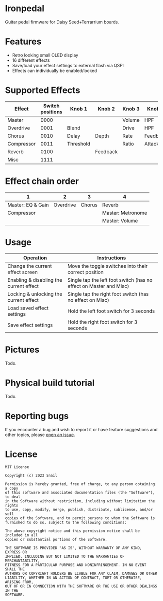 # Ironpedal
Guitar pedal firmware for Daisy Seed+Terrarrium boards.

# Features
- Retro looking small OLED display
- 16 different effects
- Save/load your effect settings to external flash via QSPI
- Effects can individually be enabled/locked

# Supported Effects
| Effect     | Switch positions | Knob 1    | Knob 2   | Knob 3 | Knob 4   | Knob 5 | Knob 6  |
| ---------- | ---------------- | --------- | -------- | ------ | -------- | ------ | ------- |
| Master     | 0000             |           |          | Volume | HPF      | LPF    | Gain    |
| Overdrive  | 0001             | Blend     |          | Drive  | HPF      | LPF    | Gain    |
| Chorus     | 0010             | Delay     | Depth    | Rate   | Feedback | LPF    | Gain    |
| Compressor | 0011             | Threshold |          | Ratio  | Attack   |        | Release |
| Reverb     | 0100             |           | Feedback |        |          | LPF    |         |
| Misc       | 1111             |           |          |        |          |        |         |

# Effect chain order
| 1                 | 2         | 3       | 4                 |
| ----------------- | --------- | ------- | ----------------- |
| Master: EQ & Gain | Overdrive | Chorus  | Reverb            |
| Compressor        |           |         | Master: Metronome |
|                   |           |         | Master: Volume    |

# Usage
| Operation                               | Instructions                                                       |
| --------------------------------------- | ------------------------------------------------------------------ |
| Change the current effect screen        | Move the toggle switches into their correct position               |
| Enabling & disabling the current effect | Single tap the left foot switch (has no effect on Master and Misc) |
| Locking & unlocking the current effect  | Single tap the right foot switch (has no effect on Misc)           |
| Load saved effect settings              | Hold the left foot switch for 3 seconds                            |
| Save effect settings                    | Hold the right foot switch for 3 seconds                           |

# Pictures
Todo.

# Physical build tutorial
Todo.

# Reporting bugs
If you encounter a bug and wish to report it or have feature suggestions and other topics, please [open an issue](https://github.com/snail23/ironpedal/issues).

# License
```
MIT License

Copyright (c) 2023 Snail

Permission is hereby granted, free of charge, to any person obtaining a copy
of this software and associated documentation files (the "Software"), to deal
in the Software without restriction, including without limitation the rights
to use, copy, modify, merge, publish, distribute, sublicense, and/or sell
copies of the Software, and to permit persons to whom the Software is
furnished to do so, subject to the following conditions:

The above copyright notice and this permission notice shall be included in all
copies or substantial portions of the Software.

THE SOFTWARE IS PROVIDED "AS IS", WITHOUT WARRANTY OF ANY KIND, EXPRESS OR
IMPLIED, INCLUDING BUT NOT LIMITED TO THE WARRANTIES OF MERCHANTABILITY,
FITNESS FOR A PARTICULAR PURPOSE AND NONINFRINGEMENT. IN NO EVENT SHALL THE
AUTHORS OR COPYRIGHT HOLDERS BE LIABLE FOR ANY CLAIM, DAMAGES OR OTHER
LIABILITY, WHETHER IN AN ACTION OF CONTRACT, TORT OR OTHERWISE, ARISING FROM,
OUT OF OR IN CONNECTION WITH THE SOFTWARE OR THE USE OR OTHER DEALINGS IN THE
SOFTWARE.
```
